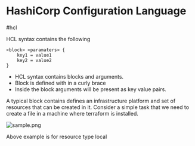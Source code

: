 # HashiCorp Configuration Language
#hcl

HCL syntax contains the following 

```hcl
<block> <paramaters> {
	key1 = value1
	key2 = value2
}
```

- HCL syntax contains blocks and arguments.
- Block is defined with in a curly brace
- Inside the block arguments will be present as key value pairs.

A typical block contains defines an infrastructure platform and set of resources that can be created in it. Consider a simple task that we need to create a file in a machine where terraform is installed.

![sample.png](sample.png)

Above example is for resource type local